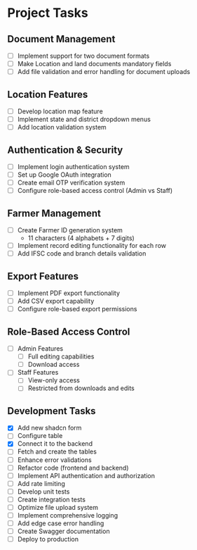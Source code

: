 # Project Tasks

## Document Management

-  [ ] Implement support for two document formats
-  [ ] Make Location and land documents mandatory fields
-  [ ] Add file validation and error handling for document uploads

## Location Features

-  [ ] Develop location map feature
-  [ ] Implement state and district dropdown menus
-  [ ] Add location validation system

## Authentication & Security

-  [ ] Implement login authentication system
-  [ ] Set up Google OAuth integration
-  [ ] Create email OTP verification system
-  [ ] Configure role-based access control (Admin vs Staff)

## Farmer Management

-  [ ] Create Farmer ID generation system
   -  11 characters (4 alphabets + 7 digits)
-  [ ] Implement record editing functionality for each row
-  [ ] Add IFSC code and branch details validation

## Export Features

-  [ ] Implement PDF export functionality
-  [ ] Add CSV export capability
-  [ ] Configure role-based export permissions

## Role-Based Access Control

-  [ ] Admin Features
   -  [ ] Full editing capabilities
   -  [ ] Download access
-  [ ] Staff Features
   -  [ ] View-only access
   -  [ ] Restricted from downloads and edits

## Development Tasks

-  [x] Add new shadcn form
-  [ ] Configure table
-  [x] Connect it to the backend
-  [ ] Fetch and create the tables
-  [ ] Enhance error validations
-  [ ] Refactor code (frontend and backend)
-  [ ] Implement API authentication and authorization
-  [ ] Add rate limiting
-  [ ] Develop unit tests
-  [ ] Create integration tests
-  [ ] Optimize file upload system
-  [ ] Implement comprehensive logging
-  [ ] Add edge case error handling
-  [ ] Create Swagger documentation
-  [ ] Deploy to production
